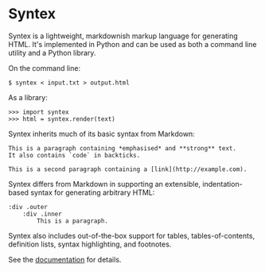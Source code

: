 
# Syntex

Syntex is a lightweight, markdownish markup language for generating HTML. It's implemented in Python and can be used as both a command line utility and a Python library.

On the command line:

    $ syntex < input.txt > output.html

As a library:

    >>> import syntex
    >>> html = syntex.render(text)

Syntex inherits much of its basic syntax from Markdown:

    This is a paragraph containing *emphasised* and **strong** text.
    It also contains `code` in backticks.

    This is a second paragraph containing a [link](http://example.com).

Syntex differs from Markdown in supporting an extensible, indentation-based syntax for generating arbitrary HTML:

    :div .outer
        :div .inner
            This is a paragraph.

Syntex also includes out-of-the-box support for tables, tables-of-contents, definition lists, syntax highlighting, and footnotes.

See the [documentation](http://mulholland.xyz/docs/syntex/) for details.

